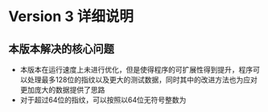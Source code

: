 # Version 3 详细说明
## 本版本解决的核心问题
* 本版本在运行速度上未进行优化，但是使得程序的可扩展性得到提升，程序可以处理最多128位的指纹以及更大的测试数据，同时其中的改进方法也为应对更加庞大的数据提供了思路
* 对于超过64位的指纹，可以按照以64位无符号整数为